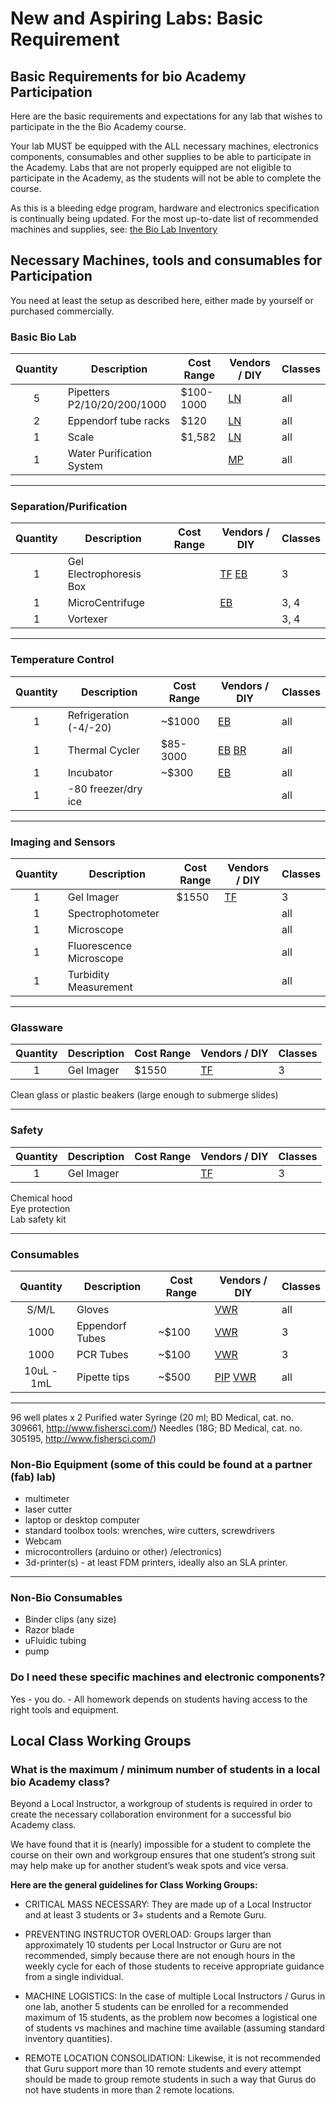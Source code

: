 # New and Aspiring Labs: Basic Requirement

## Basic Requirements for bio Academy Participation

Here are the basic requirements and expectations for any lab that wishes to participate in the the Bio Academy course.

Your lab MUST be equipped with the ALL necessary machines, electronics components, consumables and other supplies to be able to participate in the Academy. Labs that are not properly equipped are not eligible to participate in the Academy, as the students will not be able to complete the course.

As this is a bleeding edge program, hardware and electronics specification is continually being updated. For the most up-to-date list of recommended machines and supplies, see: [the Bio Lab Inventory](http://bio.academany.org/doc/inventory)

## Necessary Machines, tools and consumables for Participation

You need at least the setup as described here, either made by yourself or purchased commercially.

### Basic Bio Lab
|Quantity  | Description              | Cost Range  | Vendors / DIY                            | Classes  |
|:---:     | ---                      | ---         | ---                                  | ---      |
| 5 | Pipetters P2/10/20/200/1000  | $100-1000 | [LN](http://www.pipette.com/vwrpipettes?gclid=CNXDnO2bxscCFdKPHwodzesN1A) | all      |
| 2 | Eppendorf tube racks         | $120      | [LN](http://www.pipette.com/public/Landing.aspx?lid=78&sbr=5165&sbn=Pipette.com%20Tube%20Racks%20and%20Holders)| all      |
| 1 | Scale        | $1,582        | [LN](http://www.pipette.com/Balances?sbr=3545&sbn=A&D%20FC-i%20Series%20Scale)     | all      |
| 1 | Water Purification System    |             | [MP](http://tinyurl.com/gw3xafv)                             | all      |

---------------------------
### Separation/Purification
|Quantity  | Description              | Cost Range  | Vendors / DIY                             | Classes  |
|:---:      | ---                      | ---         | ---                                  | ---      |
| 1         | Gel Electrophoresis Box  |             | [TF](http://tiny.cc/gelelectbox) [EB](http://tinyurl.com/gsgh5wp)   | 3        |
| 1         | MicroCentrifuge          |             | [EB](http://www.ebay.com/bhp/microcentrifuge)                       |                           3, 4     |
| 1         | Vortexer                 |             |                                                                      |                           3, 4     |

-------------------------
### Temperature Control
|Quantity  | Description              | Cost Range  | Vendors   / DIY                           | Classes  |
|:---:      | ---                      | ---         | ---                                  | ---      |
| 1 | Refrigeration (-4/-20)  | ~$1000      | [EB](http://tinyurl.com/zrflska)                                                      | all      |
| 1         | Thermal Cycler          | $85-3000    | [EB](http://www.ebay.com/bhp/thermal-cycler) [BR](http://tinyurl.com/gl9eyht)  | all      |
| 1         | Incubator               | ~$300       | [EB](http://tinyurl.com/jea464z)                                                                       | all      |
| 1         | -80 freezer/dry ice     |                                                                                             |                           | all      |


---------------
### Imaging and Sensors
|Quantity  | Description              | Cost Range  | Vendors  / DIY                            | Classes  |
|:---:       | ---                      | ---         | ---                                  | ---      |
| 1         | Gel Imager               |  $1550      | [TF](http://tinyurl.com/gelimager) | 3        |
| 1         | Spectrophotometer        |             |        | all      |
| 1         | Microscope               |             |                       | all      |
| 1         | Fluorescence Microscope  |             |                    | all      |
| 1         | Turbidity Measurement    |             |                                 | all      |

---------------------------
### Glassware
|Quantity  | Description              | Cost Range  | Vendors  / DIY                            | Classes  |
|:---:      | ---                      | ---         | ---                                  | ---      |
| 1         | Gel Imager  |   $1550    | [TF](http://tinyurl.com/gelimager)              | 3      |

Clean glass or plastic beakers (large enough to submerge slides)

---------------------------
### Safety
|Quantity  | Description              | Cost Range  | Vendors  / DIY                            | Classes  |
|:---:       | ---                      | ---         | ---                                  | ---      |
| 1         | Gel Imager  |      | [TF](http://tinyurl.com/gelimager)             | 3      |

Chemical hood   
Eye protection   
Lab safety kit   

---------------------------
### Consumables
|Quantity  | Description              | Cost Range  | Vendors   / DIY                           | Classes  |
|:---:     | ---                      | ---         | ---                                  | ---      |
| S/M/L     | Gloves  |       | [VWR](https://us.vwr.com/store/catalog/product.jsp?product_id=4547294)            | all      |
| 1000         | Eppendorf Tubes  |   ~$100    | [VWR](http://tinyurl.com/gs86ntt)             | 3      |
| 1000         | PCR Tubes  |  ~$100     | [VWR](http://tinyurl.com/hq5zb2s)              | 3      |
| 10uL - 1mL         | Pipette tips  |  ~$500     | [PIP](http://www.pipette.com/BulkTips) [VWR](http://tinyurl.com/godhvcq)              | all      |

---------------------------

96 well plates x 2
Purified water
Syringe (20 ml; BD Medical, cat. no. 309661, http://www.fishersci.com/)
Needles (18G; BD Medical, cat. no. 305195, http://www.fishersci.com/)


### Non-Bio Equipment (some of this could be found at a partner (fab) lab)
* multimeter
* laser cutter
* laptop or desktop computer
* standard toolbox tools: wrenches, wire cutters, screwdrivers
* Webcam
* microcontrollers (arduino or other) /electronics)
* 3d-printer(s) - at least FDM printers, ideally also an SLA printer.

-----------------------
### Non-Bio Consumables
* Binder clips (any size)
* Razor blade
* uFluidic tubing
* pump

### Do I need these specific machines and electronic components?

Yes - you do. - All homework depends on students having access to the right tools and equipment.


## Local Class Working Groups

### What is the maximum / minimum number of students in a local bio Academy class?

Beyond a Local Instructor, a workgroup of students is required in order to create the necessary collaboration environment for a successful bio Academy class.

We have found that it is (nearly) impossible for a student to complete the course on their own and workgroup ensures that one student’s strong suit may help make up for another student’s weak spots and vice versa.

**Here are the general guidelines for Class Working Groups:**

* CRITICAL MASS NECESSARY: They are made up of a Local Instructor and at least 3 students or 3+ students and a Remote Guru.

* PREVENTING INSTRUCTOR OVERLOAD: Groups larger than approximately 10 students per Local Instructor or Guru are not recommended, simply because there are not enough hours in the weekly cycle for each of those students to receive appropriate guidance from a single individual.

* MACHINE LOGISTICS: In the case of multiple Local Instructors / Gurus in one lab, another 5 students can be enrolled for a recommended maximum of 15 students, as the problem now becomes a logistical one of students vs machines and machine time available (assuming standard inventory quantities).

* REMOTE LOCATION CONSOLIDATION: Likewise, it is not recommended that Guru support more than 10 remote students and every attempt should be made to group remote students in such a way that Gurus do not have students in more than 2 remote locations.   
